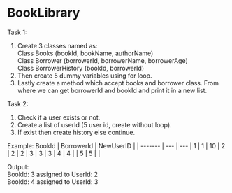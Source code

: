 # BookLibrary
Task 1:
1. Create 3 classes named as:\
   Class Books (bookId, bookName, authorName)\
   Class Borrower (borrowerId, borrowerName, borrowerAge)\
   Class BorrowerHistory (bookId, borrowerId)
2. Then create 5 dummy variables using for loop.
3. Lastly create a method which accept books and borrower class. From where we can get borrowerId and bookId and print it in a new list.

Task 2:
1. Check if a user exists or not.
2. Create a list of userId (5 user id, create without loop). 
3. If exist then create history
   else continue.

Example:
BookId | BorrowerId | NewUserID |
| ------- | --- | --- |
1 | 1 | 10 |
2 | 2 | 2 |
3 | 3 | 3 |
4 | 4 |  |
5 | 5 |  |

Output:\
BookId: 3 assigned to UserId: 2\
BookId: 4 assigned to UserId: 3
